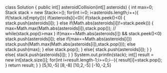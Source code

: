 class Solution {
public int[] asteroidCollision(int[] asteroids) {
int max=0;
Stack<Integer> stack = new Stack<>();
for(int i=0; i<asteroids.length;i++){
if(!stack.isEmpty()){
if(asteroids[i]<0){
if(stack.peek()<0) {
stack.push(asteroids[i]);
}
else if(Math.abs(asteroids[i])!=stack.peek())
{
max=Math.max(Math.abs(asteroids[i]),stack.pop());
// while(stack.pop()>max )
if(max==Math.abs(asteroids[i]) && stack.peek()<0)
stack.push(asteroids[i]);
else if(max==Math.abs(asteroids[i]))
stack.push(Math.max(Math.abs(asteroids[i]),stack.pop()));
else
stack.push(max);
}
else
stack.pop();
}
else{
stack.push(asteroids[i]);
}
}
else{
stack.push(asteroids[i]);
}
}
System.out.println(stack);
int[] result = new int[stack.size()];
for(int i=result.length-1;i>=0;i--){
result[i]=stack.pop();
}
return result;
}
}
[5,10,-5]
[8,-8]
[10,2,-5]
[-10,-2,5]